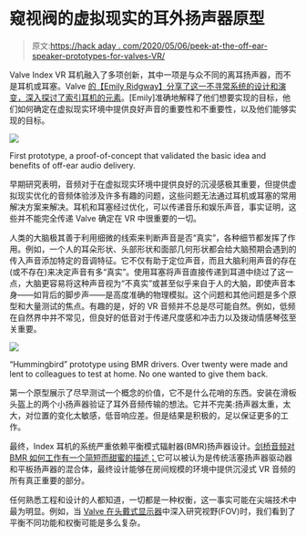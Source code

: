 # 窥视阀的虚拟现实的耳外扬声器原型

> 原文:[https://hack aday . com/2020/05/06/peek-at-the-off-ear-speaker-prototypes-for-valves-VR/](https://hackaday.com/2020/05/06/peek-at-the-off-ear-speaker-prototypes-for-valves-vr/)

Valve Index VR 耳机融入了多项创新，其中一项是与众不同的离耳扬声器，而不是耳机或耳塞。Valve [的【Emily Ridgway】分享了这一不寻常系统的设计和演变，深入探讨了索引耳机的元素](https://www.valvesoftware.com/en/index/deep-dive/ear-speakers)。[Emily]准确地解释了他们想要实现的目标，他们如何确定在虚拟现实环境中提供良好声音的重要性和不重要性，以及他们能够实现的目标。

[![](../Images/a3fdf3560beb52f874bb31baee7e0af5.png)](https://hackaday.com/wp-content/uploads/2020/04/speakers01.jpg)

First prototype, a proof-of-concept that validated the basic idea and benefits of off-ear audio delivery.

早期研究表明，音频对于在虚拟现实环境中提供良好的沉浸感极其重要，但提供虚拟现实优化的音频体验涉及许多有趣的问题，这些问题无法通过耳机或耳塞的常用解决方案来解决。耳机和耳塞经过优化，可以传递音乐和娱乐声音，事实证明，这些并不能完全传递 Valve 确定在 VR 中很重要的一切。

人类的大脑极其善于利用细微的线索来判断声音是否“真实”，各种细节都发挥了作用。例如，一个人的耳朵形状、头部形状和面部几何形状都会给大脑预期会遇到的传入声音添加特定的音调特征。它不仅有助于定位声音，而且大脑利用声音的存在(或不存在)来决定声音有多“真实”。使用耳塞将声音直接传递到耳道中绕过了这一点，大脑更容易将这种声音视为“不真实”或甚至似乎来自于人的大脑，即使声音本身——如背后的脚步声——是高度准确的物理模拟。这个问题和其他问题是多个原型和大量测试的焦点。有趣的是，好的 VR 音频并不总是尽可能自然。例如，低频在自然界中并不常见，但良好的低音对于传递尺度感和冲击力以及拨动情感琴弦至关重要。

[![](../Images/3c67168e1908389239d63aea380c592d.png)](https://hackaday.com/wp-content/uploads/2020/04/speakers06.jpg)

“Hummingbird” prototype using BMR drivers. Over twenty were made and lent to colleagues to test at home. No one wanted to give them back.

第一个原型展示了尽早测试一个概念的价值，它不是什么花哨的东西。安装在滑板头盔上的两个小扬声器验证了耳外音频传输的想法。它并不完美:扬声器太重，太大，对位置的变化太敏感，低音响应差。但是结果是积极的，足以保证更多的工作。

最终，Index 耳机的系统严重依赖平衡模式辐射器(BMR)扬声器设计。[剑桥音频对 BMR 如何工作有一个简短而甜蜜的描述；](https://www.cambridgeaudio.com/usa/en/blog/what-is-bmr)它可以被认为是传统活塞扬声器驱动器和平板扬声器的混合体，最终设计能够在房间规模的环境中提供沉浸式 VR 音频的所有真正重要的部分。

任何熟悉工程和设计的人都知道，一切都是一种权衡，这一事实可能在尖端技术中最为明显。例如，当 [Valve 在头戴式显示器](https://hackaday.com/2019/06/21/everything-you-probably-didnt-know-about-fov-in-hmds/)中深入研究视野(FOV)时，我们看到了平衡不同功能和权衡可能是多么复杂。